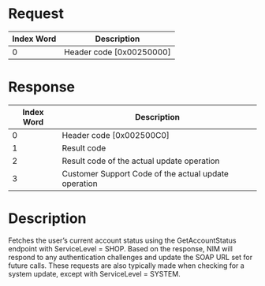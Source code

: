 # Request

| Index Word | Description                |
|------------|----------------------------|
| 0          | Header code \[0x00250000\] |

# Response

| Index Word | Description                                          |
|------------|------------------------------------------------------|
| 0          | Header code \[0x002500C0\]                           |
| 1          | Result code                                          |
| 2          | Result code of the actual update operation           |
| 3          | Customer Support Code of the actual update operation |

# Description

Fetches the user’s current account status using the GetAccountStatus
endpoint with ServiceLevel = SHOP. Based on the response, NIM will
respond to any authentication challenges and update the SOAP URL set for
future calls. These requests are also typically made when checking for a
system update, except with ServiceLevel = SYSTEM.
